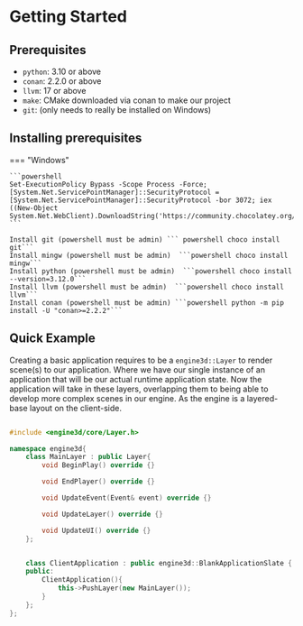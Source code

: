 # Getting Started

## Prerequisites
* `python`: 3.10 or above
* `conan`: 2.2.0 or above
* `llvm`: 17 or above
* `make`: CMake downloaded via conan to make our project
* `git`: (only needs to really be installed on Windows)

## Installing prerequisites

=== "Windows"

    ```powershell
    Set-ExecutionPolicy Bypass -Scope Process -Force; [System.Net.ServicePointManager]::SecurityProtocol = [System.Net.ServicePointManager]::SecurityProtocol -bor 3072; iex ((New-Object System.Net.WebClient).DownloadString('https://community.chocolatey.org/install.ps1'))
    ```
    
    Install git (powershell must be admin) ``` powershell choco install git```
    Install mingw (powershell must be admin)  ```powershell choco install mingw```
    Install python (powershell must be admin)  ```powershell choco install --version=3.12.0```
    Install llvm (powershell must be admin)  ```powershell choco install llvm```
    Install conan (powershell must be admin) ```powershell python -m pip install -U "conan>=2.2.2"```

## Quick Example
Creating a basic application requires to be a `engine3d::Layer` to render scene(s) to our application. Where we have our single instance of an application that will be our actual runtime application state. Now the application will take in these layers, overlapping them to being able to develop more complex scenes in our engine. As the engine is a layered-base layout on the client-side.

```c++ title="Application.cpp"

#include <engine3d/core/Layer.h>

namespace engine3d{
    class MainLayer : public Layer{
        void BeginPlay() override {}

        void EndPlayer() override {}

        void UpdateEvent(Event& event) override {}

        void UpdateLayer() override {}

        void UpdateUI() override {}
    };


    class ClientApplication : public engine3d::BlankApplicationSlate {
    public:
        ClientApplication(){
            this->PushLayer(new MainLayer());
        }
    };
};
```
